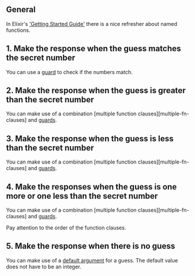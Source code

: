 ## General

In Elixir's ['Getting Started Guide'][guide] there is a nice refresher about named functions.

## 1. Make the response when the guess matches the secret number

You can use a [guard][guard] to check if the numbers match.

## 2. Make the response when the guess is greater than the secret number

You can make use of a combination [multiple function clauses][multiple-fn-clauses] and [guards][guard].

## 3. Make the response when the guess is less than the secret number

You can make use of a combination [multiple function clauses][multiple-fn-clauses] and [guards][guard].

## 4. Make the responses when the guess is one more or one less than the secret number

You can make use of a combination [multiple function clauses][multiple-fn-clauses] and [guards][guard].

Pay attention to the order of the function clauses.

## 5. Make the response when there is no guess

You can make use of a [default argument][default-arg] for a guess. The default value does not have to be an integer.

[default-arg]: https://elixir-lang.org/getting-started/modules-and-functions.html#default-arguments
[guard]: https://hexdocs.pm/elixir/master/Kernel.html#guards
[guide]: https://elixir-lang.org/getting-started/modules-and-functions.html#named-functions
